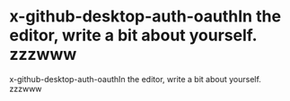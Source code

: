 # x-github-desktop-auth-oauthIn the editor, write a bit about yourself. zzzwww
 x-github-desktop-auth-oauthIn the editor, write a bit about yourself. zzzwww
